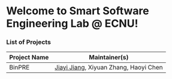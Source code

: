 # Welcome to Smart Software Engineering Lab @ ECNU!


### List of Projects
Project Name | Maintainer(s) 
--- | --- | 
BinPRE | <a href="https://jyjsunny.github.io/">Jiayi Jiang</a>, Xiyuan Zhang, Haoyi Chen |
